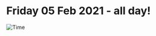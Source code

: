 # Friday 05 Feb 2021 - all day!
![Time](https://github.com/rich-ctm/today/workflows/Time/badge.svg)
